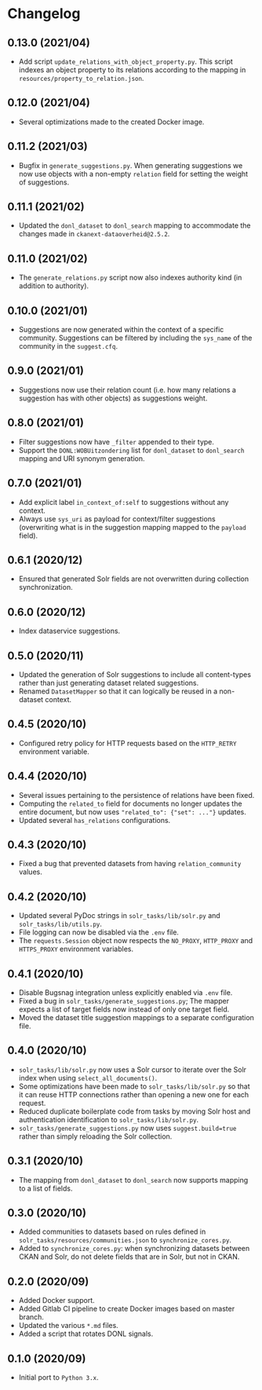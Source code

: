 # Changelog

## 0.13.0 (2021/04)

- Add script `update_relations_with_object_property.py`. This script indexes an object property to its relations according to the mapping in `resources/property_to_relation.json`.

## 0.12.0 (2021/04)

- Several optimizations made to the created Docker image.

## 0.11.2 (2021/03)

- Bugfix in `generate_suggestions.py`. When generating suggestions we now use objects with a non-empty `relation` field for setting the weight of suggestions.

## 0.11.1 (2021/02)

- Updated the `donl_dataset` to `donl_search` mapping to accommodate the changes made in `ckanext-dataoverheid@2.5.2`.

## 0.11.0 (2021/02)

- The `generate_relations.py` script now also indexes authority kind (in addition to authority).

## 0.10.0 (2021/01)

- Suggestions are now generated within the context of a specific community. Suggestions can be filtered by including the `sys_name` of the community in the `suggest.cfq`.

## 0.9.0 (2021/01)

- Suggestions now use their relation count (i.e. how many relations a suggestion has with other objects) as suggestions weight.

## 0.8.0 (2021/01)

- Filter suggestions now have `_filter` appended to their type.
- Support the `DONL:WOBUitzondering` list for `donl_dataset` to `donl_search` mapping and URI synonym generation.

## 0.7.0 (2021/01)

- Add explicit label `in_context_of:self` to suggestions without any context.
- Always use `sys_uri` as payload for context/filter suggestions (overwriting what is in the suggestion mapping mapped to the `payload` field).

## 0.6.1 (2020/12)

- Ensured that generated Solr fields are not overwritten during collection synchronization.

## 0.6.0 (2020/12)

- Index dataservice suggestions.

## 0.5.0 (2020/11)

- Updated the generation of Solr suggestions to include all content-types rather than just generating dataset related suggestions.
- Renamed `DatasetMapper` so that it can logically be reused in a non-dataset context.

## 0.4.5 (2020/10)

- Configured retry policy for HTTP requests based on the `HTTP_RETRY` environment variable.

## 0.4.4 (2020/10)

- Several issues pertaining to the persistence of relations have been fixed.
- Computing the `related_to` field for documents no longer updates the entire document, but now uses ```"related_to": {"set": ..."}``` updates.
- Updated several `has_relations` configurations.

## 0.4.3 (2020/10)
- Fixed a bug that prevented datasets from having `relation_community` values.

## 0.4.2 (2020/10)

- Updated several PyDoc strings in `solr_tasks/lib/solr.py` and `solr_tasks/lib/utils.py`.
- File logging can now be disabled via the `.env` file.
- The `requests.Session` object now respects the `NO_PROXY`, `HTTP_PROXY` and `HTTPS_PROXY` environment variables.

## 0.4.1 (2020/10)

- Disable Bugsnag integration unless explicitly enabled via `.env` file.
- Fixed a bug in `solr_tasks/generate_suggestions.py`; The mapper expects a list of target fields now instead of only one target field.
- Moved the dataset title suggestion mappings to a separate configuration file.

## 0.4.0 (2020/10)

- `solr_tasks/lib/solr.py` now uses a Solr cursor to iterate over the Solr index when using `select_all_documents()`.
- Some optimizations have been made to `solr_tasks/lib/solr.py` so that it can reuse HTTP connections rather than opening a new one for each request.
- Reduced duplicate boilerplate code from tasks by moving Solr host and authentication identification to `solr_tasks/lib/solr.py`.
- `solr_tasks/generate_suggestions.py` now uses `suggest.build=true` rather than simply reloading the Solr collection.

## 0.3.1 (2020/10)

- The mapping from `donl_dataset` to `donl_search` now supports mapping to a list of fields.

## 0.3.0 (2020/10)

- Added communities to datasets based on rules defined in `solr_tasks/resources/communities.json` to `synchronize_cores.py`.
- Added to `synchronize_cores.py`: when synchronizing datasets between CKAN and Solr, do not delete fields that are in Solr, but not in CKAN.

## 0.2.0 (2020/09)

- Added Docker support.
- Added Gitlab CI pipeline to create Docker images based on master branch.
- Updated the various `*.md` files.
- Added a script that rotates DONL signals.

## 0.1.0 (2020/09)

- Initial port to `Python 3.x`.
